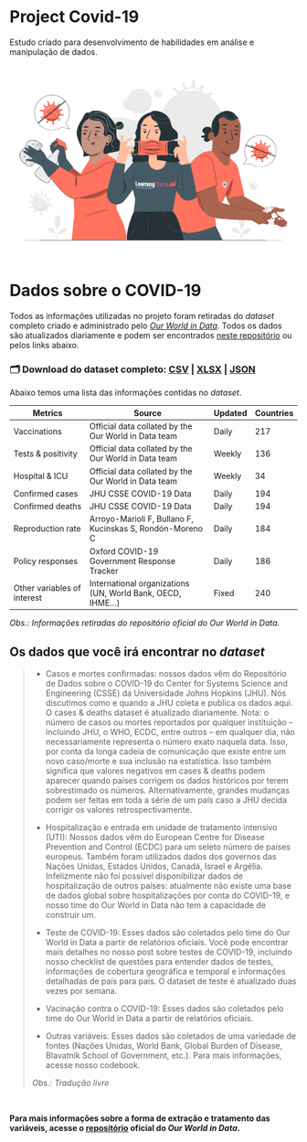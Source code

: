# Project Covid-19
Estudo criado para desenvolvimento de habilidades em análise e manipulação de dados.

<p align="center"><img src="https://github.com/GeovanaSLima/CovidProject/blob/main/Covid1.png"></p>


# Dados sobre o COVID-19

Todos as informações utilizadas no projeto foram retiradas do *dataset* completo criado e administrado pelo *[Our World in Data](https://ourworldindata.org/coronavirus)*. Todos os dados são atualizados diariamente e podem ser encontrados [neste repositório](https://github.com/owid/covid-19-data/tree/master/public/data) ou pelos links abaixo.

### 🗂️ **Download do dataset completo: [CSV](https://covid.ourworldindata.org/data/owid-covid-data.csv) | [XLSX](https://covid.ourworldindata.org/data/owid-covid-data.xlsx) | [JSON](https://covid.ourworldindata.org/data/owid-covid-data.json)**

Abaixo temos uma lista das informações contidas no *dataset*.

Metrics |	Source | Updated | Countries
------- | ------ | ------- | ---------
Vaccinations | Official data collated by the Our World in Data team | Daily | 217
Tests & positivity | Official data collated by the Our World in Data team | Weekly | 136
Hospital & ICU | Official data collated by the Our World in Data team | Weekly | 34
Confirmed cases | JHU CSSE COVID-19 Data | Daily | 194
Confirmed deaths | JHU CSSE COVID-19 Data | Daily | 194
Reproduction rate | Arroyo-Marioli F, Bullano F, Kucinskas S, Rondón-Moreno C | Daily | 184
Policy responses | Oxford COVID-19 Government Response Tracker | Daily | 186
Other variables of interest | International organizations (UN, World Bank, OECD, IHME…) | Fixed | 240

*Obs.: Informações retiradas do repositório oficial do Our World in Data.*

## Os dados que você irá encontrar no *dataset*

> * Casos e mortes confirmadas: nossos dados vêm do Repositório de Dados sobre o COVID-19 do Center for Systems Science and Engineering (CSSE) da Universidade Johns Hopkins (JHU). Nós discutimos como e quando a JHU coleta e publica os dados aqui. O cases & deaths dataset é atualizado diariamente. Nota: o número de casos ou mortes reportados por qualquer instituição – incluindo JHU, o WHO, ECDC, entre outros – em qualquer dia, não necessariamente representa o número exato naquela data. Isso, por conta da longa cadeia de comunicação que existe entre um novo caso/morte e sua inclusão na estatística. Isso também significa que valores negativos em cases & deaths podem aparecer quando países corrigem os dados históricos por terem sobrestimado os números. Alternativamente, grandes mudanças podem ser feitas em toda a série de um país caso a JHU decida corrigir os valores retrospectivamente.
>
> * Hospitalização e entrada em unidade de tratamento intensivo (UTI): Nossos dados vêm do European Centre for Disease Prevention and Control (ECDC) para um seleto número de países europeus. Também foram utilizados dados dos governos das Nações Unidas, Estados Unidos, Canadá, Israel e Argélia. Infelizmente não foi possível disponibilizar dados de hospitalização de outros países: atualmente não existe uma base de dados global sobre hospitalizações por conta do COVID-19, e nosso time do Our World in Data não tem a capacidade de construir um.
>
> * Teste de COVID-19: Esses dados são coletados pelo time do Our World in Data a partir de relatórios oficiais. Você pode encontrar mais detalhes no nosso post sobre testes de COVID-19, incluindo nosso checklist de questões para entender dados de testes, informações de cobertura geográfica e temporal e informações detalhadas de país para país. O dataset de teste é atualizado duas vezes por semana.
>
> * Vacinação contra o COVID-19: Esses dados são coletados pelo time do Our World in Data a partir de relatórios oficiais.
>
> * Outras variáveis: Esses dados são coletados de uma variedade de fontes (Nações Unidas, World Bank, Global Burden of Disease, Blavatnik School of Government, etc.). Para mais informações, acesse nosso codebook.
> 
> *Obs.: Tradução livre*

<br>

**Para mais informações sobre a forma de extração e tratamento das variáveis, acesse o [repositório](https://github.com/owid/covid-19-data/tree/master/public/data) oficial do *Our World in Data*.**
